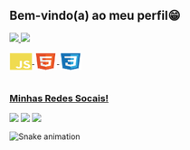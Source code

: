 ## Bem-vindo(a) ao meu perfil😁

 <div>
   <a href="https://github.com/soulwash">
   <img height="150em" src="https://github-readme-stats.vercel.app/api?username=SoulWash&show_icons=true&theme=aura&include_all_commits=true&count_privite=true"/>
   <img height="150em" src="https://github-readme-stats.vercel.app/api/top-langs/?username=SoulWash&layout=compact&langs_count=6&theme=aura"/>

</div>
<div style="display: inline_block"><br>
  <img align="center" alt="Js" height="30" width="40" src="https://raw.githubusercontent.com/devicons/devicon/master/icons/javascript/javascript-plain.svg">
  <img align="center" alt="HTML" height="30" width="40" src="https://raw.githubusercontent.com/devicons/devicon/master/icons/html5/html5-original.svg">
  <img align="center" alt="CSS" height="30" width="40" src="https://raw.githubusercontent.com/devicons/devicon/master/icons/css3/css3-original.svg">
</div>
 
 <br>
 
  ### Minhas Redes Socais!
 
<div> 
  <a href="https://www.instagram.com/soulwashinho" target="_blank"><img src="https://img.shields.io/badge/-Instagram-%23E4405F?style=for-the-badge&logo=instagram&logoColor=white" target="_blank"></a>
  <a href = "mailto:washluiz_@hotmail.com"><img src="https://img.shields.io/badge/-Gmail-%23333?style=for-the-badge&logo=gmail&logoColor=white" target="_blank"></a>
  <a href="https://www.linkedin.com/in/washington-luiz-61597324b/" target="_blank"><img src="https://img.shields.io/badge/-LinkedIn-%230077B5?style=for-the-badge&logo=linkedin&logoColor=white" target="_blank"></a> 
 
  ![Snake animation](https://github.com/soulwash/soulwash/blob/output/github-contribution-grid-snake.svg)

</div>
